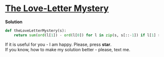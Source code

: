 # [The Love-Letter Mystery](https://www.hackerrank.com/challenges/the-love-letter-mystery)

**Solution**
```python
def theLoveLetterMystery(s):
    return sum(ord(l[1]) - ord(l[0]) for l in zip(s, s[::-1]) if l[1] > l[0])
```

If it is useful for you - I am happy. Please, press **star**.
<br>
If you know, how to make my solution better - please, text me.
